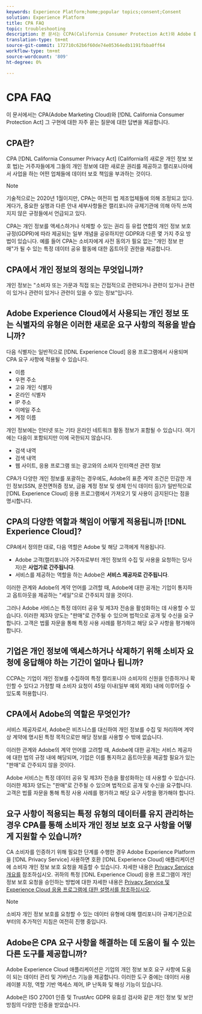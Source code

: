 ```yaml
---
keywords: Experience Platform;home;popular topics;consent;Consent
solution: Experience Platform
title: CPA FAQ
topic: troubleshooting
description: 본 문서는 CCPA(California Consumer Protection Act)와 Adobe Experience Cloud의 구현과 관련하여 자주 묻는 질문에 대한 답변을 제공합니다.
translation-type: tm+mt
source-git-commit: 172710c62b6f60de74e05364edb1191fbba0ff64
workflow-type: tm+mt
source-wordcount: '809'
ht-degree: 0%

---
```



# CPA FAQ

이 문서에서는 CPA(Adobe Marketing Cloud)와 [!DNL California Consumer Protection Act] 그 구현에 대한 자주 묻는 질문에 대한 답변을 제공합니다.

## CPA란?

CPA [!DNL California Consumer Privacy Act] (California의 새로운 개인 정보 보호 법)는 거주자들에게 그들의 개인 정보에 대한 새로운 권리를 제공하고 캘리포니아에서 사업을 하는 어떤 업체들에 데이터 보호 책임을 부과하는 것이다.

>[!NOTE]
>
>기술적으로는 2020년 1월이지만, CPA는 여전히 법 제조업체들에 의해 조정되고 있다. 게다가, 중요한 실행과 다른 안내 세부사항들은 캘리포니아 규제기관에 의해 아직 쓰여지지 않은 규정들에서 언급되고 있다.

CPA는 개인 정보를 액세스하거나 삭제할 수 있는 권리 등 유럽 연합의 개인 정보 보호 규정(GDPR)에 따라 제공되는 일부 개념을 공유하지만 GDPR과 다른 몇 가지 주요 방법이 있습니다. 예를 들어 CPA는 소비자에게 사전 동의가 필요 없는 &quot;개인 정보 판매&quot;가 될 수 있는 특정 데이터 공유 활동에 대한 옵트아웃 권한을 제공합니다.

## CPA에서 개인 정보의 정의는 무엇입니까?

개인 정보는 &quot;소비자 또는 가문과 직접 또는 간접적으로 관련되거나 관련이 있거나 관련이 있거나 관련이 있거나 관련이 있을 수 있는 정보&quot;입니다.

## Adobe Experience Cloud에서 사용되는 개인 정보 또는 식별자의 유형은 이러한 새로운 요구 사항의 적용을 받습니까?

다음 식별자는 일반적으로 [!DNL Experience Cloud] 응용 프로그램에서 사용되며 CPA 요구 사항에 적용될 수 있습니다.

- 이름
- 우편 주소
- 고유 개인 식별자
- 온라인 식별자
- IP 주소
- 이메일 주소
- 계정 이름

개인 정보에는 인터넷 또는 기타 온라인 네트워크 활동 정보가 포함될 수 있습니다. 여기에는 다음이 포함되지만 이에 국한되지 않습니다.

- 검색 내역
- 검색 내역
- 웹 사이트, 응용 프로그램 또는 광고와의 소비자 인터랙션 관련 정보

CPA가 다양한 개인 정보를 포괄하는 경우에도, Adobe의 표준 계약 조건은 민감한 개인 정보(SSN, 운전면허증 정보, 금융 계정 정보 및 생체 인식 데이터 등)가 일반적으로 [!DNL Experience Cloud] 응용 프로그램에서 가져오기 및 사용이 금지된다는 점을 명시합니다.

## CPA의 다양한 역할과 책임이 어떻게 적용됩니까 [!DNL Experience Cloud]?

CPA에서 정의한 대로, 다음 역할은 Adobe 및 해당 고객에게 적용됩니다.

- Adobe 고객(캘리포니아 거주자로부터 개인 정보의 수집 및 사용을 요청하는 당사자)은 **사업가로 간주됩니다**.
- 서비스를 제공하는 역할을 하는 Adobe은 **서비스 제공자로 간주됩니다**.

이러한 관계와 Adobe의 계약 언어를 고려할 때, Adobe에 대한 공개는 기업이 통지하고 옵트아웃을 제공하는 &quot;세일&quot;으로 간주되지 않을 것이다.

그러나 Adobe 서비스는 특정 데이터 공유 및 제3자 전송을 활성화하는 데 사용할 수 있습니다. 이러한 제3자 양도는 &quot;판매&quot;로 간주될 수 있으며 법적으로 공개 및 수신을 요구합니다.  고객은 법률 자문을 통해 특정 사용 사례를 평가하고 해당 요구 사항을 평가해야 합니다.

## 기업은 개인 정보에 액세스하거나 삭제하기 위해 소비자 요청에 응답해야 하는 기간이 얼마나 됩니까?

CCPA는 기업이 개인 정보를 수집하여 특정 캘리포니아 소비자의 신원을 인증하거나 확인할 수 있다고 가정할 때 소비자 요청이 45일 이내(일부 예외 제외) 내에 이루어질 수 있도록 허용합니다.

## CPA에서 Adobe의 역할은 무엇인가?

서비스 제공자로서, Adobe은 비즈니스를 대신하여 개인 정보를 수집 및 처리하며 계약 상 계약에 명시된 특정 목적으로만 해당 정보를 사용할 수 밖에 없습니다.

이러한 관계와 Adobe의 계약 언어를 고려할 때, Adobe에 대한 공개는 서비스 제공자에 대한 법의 규정 내에 해당되며, 기업은 이를 통지하고 옵트아웃을 제공할 필요가 있는 &quot;판매&quot;로 간주되지 않을 것이다.

Adobe 서비스는 특정 데이터 공유 및 제3자 전송을 활성화하는 데 사용할 수 있습니다. 이러한 제3자 양도는 &quot;판매&quot;로 간주될 수 있으며 법적으로 공개 및 수신을 요구합니다.  고객은 법률 자문을 통해 특정 사용 사례를 평가하고 해당 요구 사항을 평가해야 합니다.

## 요구 사항이 적용되는 특정 유형의 데이터를 유지 관리하는 경우 CPA를 통해 소비자 개인 정보 보호 요구 사항을 어떻게 지원할 수 있습니까?

CA 소비자를 인증하기 위해 필요한 단계를 수행한 경우 Adobe Experience Platform을 [!DNL Privacy Service] 사용하면 호환 [!DNL Experience Cloud] 애플리케이션에 소비자 개인 정보 보호 요청을 제출할 수 있습니다. 자세한 내용은 [Privacy Service 개요를](../home.md) 참조하십시오. 귀하의 특정 [!DNL Experience Cloud] 응용 프로그램이 개인정보 보호 요청을 승인하는 방법에 대한 자세한 내용은 [Privacy Service 및 Experience Cloud 응용 프로그램에 대한 설명서를 참조하십시오](../experience-cloud-apps.md).

>[!NOTE]
>
>소비자 개인 정보 보호를 요청할 수 있는 데이터 유형에 대해 캘리포니아 규제기관으로부터의 추가적인 지침은 여전히 진행 중입니다.

## Adobe은 CPA 요구 사항을 해결하는 데 도움이 될 수 있는 다른 도구를 제공합니까?

Adobe Experience Cloud 애플리케이션은 기업의 개인 정보 보호 요구 사항에 도움이 되는 데이터 관리 및 거버넌스 기능을 제공합니다. 이러한 도구 중에는 데이터 사용 레이블 지정, 역할 기반 액세스 제어, IP 난독화 및 해싱 기능이 있습니다.

Adobe은 ISO 27001 인증 및 TrustArc GDPR 유효성 검사와 같은 개인 정보 및 보안 방침의 다양한 인증을 받았습니다.